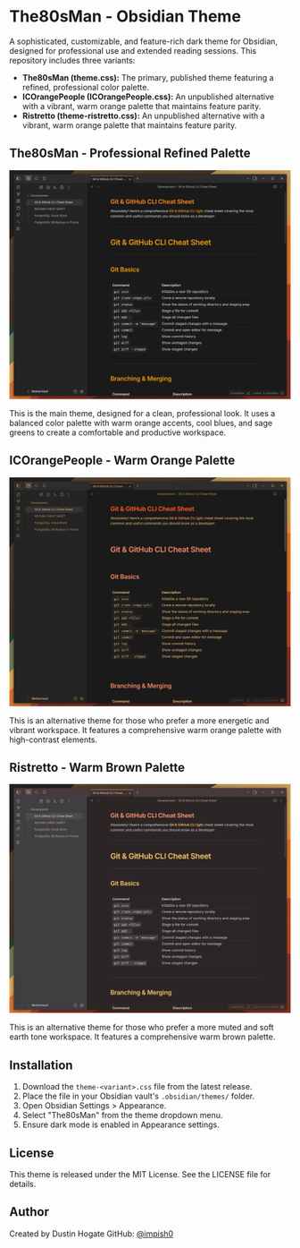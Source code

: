 # The80sMan - Obsidian Theme

A sophisticated, customizable, and feature-rich dark theme for Obsidian, designed for professional use and extended reading sessions. This repository includes three variants:

- **The80sMan (theme.css):** The primary, published theme featuring a refined, professional color palette.
- **ICOrangePeople (ICOrangePeople.css):** An unpublished alternative with a vibrant, warm orange palette that maintains feature parity.
- **Ristretto (theme-ristretto.css):** An unpublished alternative with a vibrant, warm orange palette that maintains feature parity.

## The80sMan - Professional Refined Palette

![The80sMan Theme Screenshot](Assets/the-80s-man-theme.png)

This is the main theme, designed for a clean, professional look. It uses a balanced color palette with warm orange accents, cool blues, and sage greens to create a comfortable and productive workspace.

## ICOrangePeople - Warm Orange Palette

![ICOrangePeople Theme Screenshot](Assets/ic-orange-theme.png)

This is an alternative theme for those who prefer a more energetic and vibrant workspace. It features a comprehensive warm orange palette with high-contrast elements.

## Ristretto - Warm Brown Palette

![Ristretto Theme Screenshot](Assets/ristretto-theme.png)

This is an alternative theme for those who prefer a more muted and soft earth tone workspace. It features a comprehensive warm brown palette.

## Installation

1.  Download the `theme-<variant>.css` file from the latest release.
2.  Place the file in your Obsidian vault's `.obsidian/themes/` folder.
3.  Open Obsidian Settings > Appearance.
4.  Select "The80sMan" from the theme dropdown menu.
5.  Ensure dark mode is enabled in Appearance settings.

## License

This theme is released under the MIT License. See the LICENSE file for details.

## Author

Created by Dustin Hogate
GitHub: [@impish0](https://github.com/impish0)